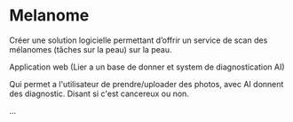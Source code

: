 # Melanome
Créer une solution logicielle permettant d’offrir un service de scan des mélanomes (tâches sur la peau) sur la peau.

Application web (Lier a un base de donner et system de diagnostication AI)

Qui permet a l'utilisateur de prendre/uploader des photos, avec AI donnent des diagnostic. Disant si c'est cancereux ou non.

...
